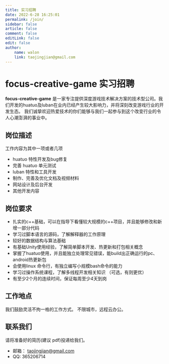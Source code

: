 ```yaml
---
title: 实习招聘
date: 2022-6-28 16:25:01
permalink: /join/
sidebar: false
article: false
comment: false
editLink: false
edit: false
author:
    name: walon
    link: taojingjian@gmail.com
---
```


# focus-creative-game 实习招聘

**focus-creative-game** 是一家专注提供深度游戏技术解决方案的技术型公司。我们开发的huatuo及luban在业内已经产生较大影响力，并将深刻改变游戏行业的开发生态。
我们诚挚欢迎热爱技术的你们能够与我们一起参与到这个改变行业的令人心潮澎湃的事业中。

## 岗位描述

工作内容为其中一项或者几项

- huatuo 特性开发及bug修复
- 完善 huatuo 单元测试
- luban 特性和工具开发
- 制作、完善及优化文档及视频材料
- 网站设计及后台开发
- 其他开发内容

## 岗位要求

- 扎实的c++基础，可以在指导下看懂较大规模的c++项目，并且能够修改和新增一部分代码
- 学习过脚本语言的源码，了解解释器的工作原理
- 较好的数据结构与算法基础
- 有基础Unity使用经验，了解简单脚本开发、热更新和打包相关概念
- 掌握了huatuo使用，并且能独立处理常见错误，能build出正确运行的pc、android热更新包
- 会使用linux 命令行，有独立编写小规模bash命令的能力
- 学习过操作系统课程，了解多线程开发相关知识 （可选，有则更优）
- 有至少2个月的连续时间，保证每周至少4天到岗

## 工作地点

我们鼓励灵活不拘一格的工作方式。 不限城市，远程云办公。

## 联系我们

请将准备好的简历(建议 pdf)投递给我们。

- 邮箱： taojingjian@gmail.com
- QQ: 365206714
